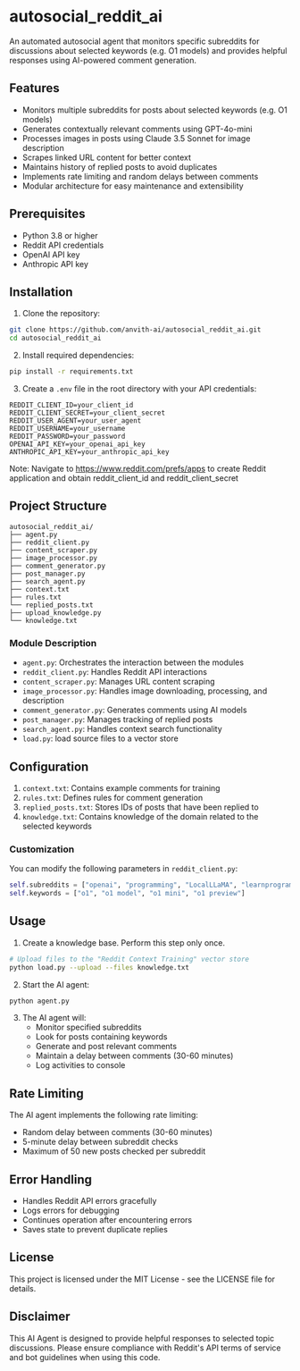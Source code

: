 # autosocial_reddit_ai
An automated autosocial agent that monitors specific subreddits for discussions about selected keywords (e.g. O1 models) and provides helpful responses using AI-powered comment generation.

## Features

- Monitors multiple subreddits for posts about selected keywords (e.g. O1 models)
- Generates contextually relevant comments using GPT-4o-mini
- Processes images in posts using Claude 3.5 Sonnet for image description
- Scrapes linked URL content for better context
- Maintains history of replied posts to avoid duplicates
- Implements rate limiting and random delays between comments
- Modular architecture for easy maintenance and extensibility

## Prerequisites

- Python 3.8 or higher
- Reddit API credentials
- OpenAI API key
- Anthropic API key

## Installation

1. Clone the repository:
```bash
git clone https://github.com/anvith-ai/autosocial_reddit_ai.git
cd autosocial_reddit_ai
```

2. Install required dependencies:
```bash
pip install -r requirements.txt
```

3. Create a `.env` file in the root directory with your API credentials:
```env
REDDIT_CLIENT_ID=your_client_id
REDDIT_CLIENT_SECRET=your_client_secret
REDDIT_USER_AGENT=your_user_agent
REDDIT_USERNAME=your_username
REDDIT_PASSWORD=your_password
OPENAI_API_KEY=your_openai_api_key
ANTHROPIC_API_KEY=your_anthropic_api_key
```

Note: Navigate to https://www.reddit.com/prefs/apps to create Reddit application and obtain reddit_client_id and reddit_client_secret

## Project Structure

```
autosocial_reddit_ai/
├── agent.py
├── reddit_client.py
├── content_scraper.py
├── image_processor.py
├── comment_generator.py
├── post_manager.py
├── search_agent.py
├── context.txt
├── rules.txt
└── replied_posts.txt
├── upload_knowledge.py
└── knowledge.txt
```

### Module Description

- `agent.py`: Orchestrates the interaction between the modules
- `reddit_client.py`: Handles Reddit API interactions
- `content_scraper.py`: Manages URL content scraping
- `image_processor.py`: Handles image downloading, processing, and description
- `comment_generator.py`: Generates comments using AI models
- `post_manager.py`: Manages tracking of replied posts
- `search_agent.py`: Handles context search functionality
- `load.py`: load source files to a vector store

## Configuration

1. `context.txt`: Contains example comments for training
2. `rules.txt`: Defines rules for comment generation
3. `replied_posts.txt`: Stores IDs of posts that have been replied to
4. `knowledge.txt`: Contains knowledge of the domain related to the selected keywords

### Customization

You can modify the following parameters in `reddit_client.py`:

```python
self.subreddits = ["openai", "programming", "LocalLLaMA", "learnprogramming"]
self.keywords = ["o1", "o1 model", "o1 mini", "o1 preview"]
```

## Usage

1. Create a knowledge base. Perform this step only once.
```bash
# Upload files to the "Reddit Context Training" vector store
python load.py --upload --files knowledge.txt
```

2. Start the AI agent:
```bash
python agent.py
```

3. The AI agent will:
   - Monitor specified subreddits
   - Look for posts containing keywords
   - Generate and post relevant comments
   - Maintain a delay between comments (30-60 minutes)
   - Log activities to console

## Rate Limiting

The AI agent implements the following rate limiting:
- Random delay between comments (30-60 minutes)
- 5-minute delay between subreddit checks
- Maximum of 50 new posts checked per subreddit

## Error Handling

- Handles Reddit API errors gracefully
- Logs errors for debugging
- Continues operation after encountering errors
- Saves state to prevent duplicate replies

## License

This project is licensed under the MIT License - see the LICENSE file for details.

## Disclaimer

This AI Agent is designed to provide helpful responses to selected topic discussions. Please ensure compliance with Reddit's API terms of service and bot guidelines when using this code.